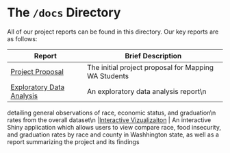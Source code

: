 
# The `/docs` Directory

All of our project reports can be found in this directory. Our key reports are 
as follows: 


|Report | Brief Description|
|---------------| -----------------|
|[Project Proposal](./p01-proposal.md) | The initial project proposal for Mapping WA Students
|[Exploratory Data Analysis](./xxx) | An exploratory data analysis report\n
detailing general observations of race, economic status, and graduation\n
rates from the overall dataset\n
|[Interactive Vizualizaiton](./xxx) | An interactive Shiny application which
allows users to view compare race, food insecurity, and graduation rates by
race and county in Washhington state, as well as a report summarizing the
project and its findings